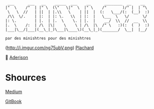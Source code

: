 ```
 ___      ___   __    _____  ___    __      ________  __    __   
|"  \    /"  | |" \  (\"   \|"  \  |" \    /"       )/" |  | "\  
 \   \  //   | ||  | |.\\   \    | ||  |  (:   \___/(:  (__)  :) 
 /\\  \/.    | |:  | |: \.   \\  | |:  |   \___  \   \/      \/  
|: \.        | |.  | |.  \    \. | |.  |    __/  \\  //  __  \\  
|.  \    /:  | /\  |\|    \    \ | /\  |\  /" \   :)(:  (  )  :) 
|___|\__/|___|(__\_|_)\___|\____\)(__\_|_)(_______/  \__|  |__/

par des minishtres pour des minishtres

```                                                              
(http://i.imgur.com/ng75ubV.png) [Plachard](https://github.com/Lopine)

🧠 [Aderison](https://github.com/arnaudderison)

# Shources
[Medium](https://m4nnb3ll.medium.com/minishell-building-a-mini-bash-a-42-project-b55a10598218)

[GitBook](https://42-cursus.gitbook.io/guide/rank-03/minishell)


